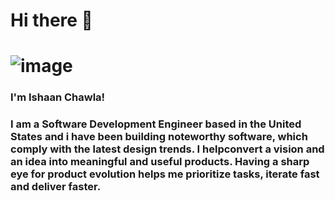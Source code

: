 # Hi there 👋

# ![image](https://user-images.githubusercontent.com/37042014/211953810-c40d618c-82d1-4abd-9c0f-4248d2a5e914.png)
### I'm Ishaan Chawla!
### I am a Software Development Engineer based in the United States and i have been building noteworthy software, which comply with the latest design trends. I helpconvert a vision and an idea into meaningful and useful products. Having a sharp eye for product evolution helps me prioritize tasks, iterate fast and deliver faster.



<!--
**IshaanChawla0001/ishaanchawla0001** is a ✨ _special_ ✨ repository because its `README.md` (this file) appears on your GitHub profile.

Here are some ideas to get you started:

- 🔭 I’m currently working on ...
- 🌱 I’m currently learning ...
- 👯 I’m looking to collaborate on ...
- 🤔 I’m looking for help with ...
- 💬 Ask me about ...
- 📫 How to reach me: ...
- 😄 Pronouns: ...
- ⚡ Fun fact: ...
-->

